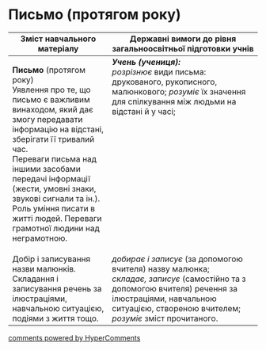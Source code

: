 <div id="hypercomments_widget" class="js-hypercomments-widget invisible"></div>

# Письмо (протягом року)

<table>
  <tr>
    <td width="40%" align="center"><b>Зміст навчального матеріалу</b></td>
    <td width="60%" align="center"><b>Державні вимоги до рівня загальноосвітньої підготовки учнів</b></td>
  </tr>
<tbody>
  <tr>
    <td width="40%" style="vertical-align:top !important;">
    <p><b>Письмо</b> (протягом року)<br>
Уявлення про те, що письмо є важливим винаходом, який дає змогу передавати інформацію на відстані, зберігати її тривалий час.<br>
Переваги письма над іншими засобами передачі інформації (жести, умовні знаки, звукові сигнали та ін.).<br>
Роль уміння писати в житті людей. Переваги грамотної людини над неграмотною.<br></td>
    <td width="60%" style="vertical-align:top !important;">
<i><b>Учень (учениця):</b></i><br>
<i>розрізнює</i> види письма: друкованого, рукописного, малюнкового; <i>розуміє</i> їх значення для спілкування між людьми на відстані й у часі;</td>
  </tr>
  <tr>
    <td width="40%" style="vertical-align:top !important;">
Добір і записування назви малюнків.<br>
Складання і записування речень за ілюстраціями, навчальною ситуацією, подіями з життя тощо.<br></td>
    <td width="60%" style="vertical-align:top !important;">
<i>добирає і записує</i> (за допомогою вчителя) назву малюнка;<br>
<i>складає, записує</i> (самостійно та з допомогою вчителя) речення за ілюстраціями, навчальною ситуацією, створеною вчителем;<br>
<i>розуміє</i> зміст прочитаного.<br></td>
  </tr>
</tbody>
</table>

<div class="js-hypercomments-container">
<a href="http://hypercomments.com" class="hc-link" title="comments widget">comments powered by HyperComments</a>
</div>